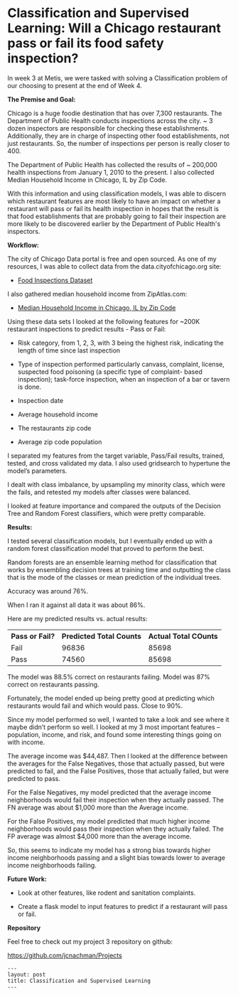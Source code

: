 <h1>Classification and Supervised Learning: Will a Chicago restaurant pass or fail its food safety inspection?</h1>	


In week 3 at Metis, we were tasked with solving a Classification problem of our choosing to present at the end of Week 4.


**The Premise and Goal:**

Chicago is a huge foodie destination that has over 7,300 restaurants. The Department of Public Health conducts inspections across the city. ~ 3 dozen inspectors are responsible for checking these establishments. Additionally, they are in charge of inspecting other food establishments, not just restaurants. So, the number of inspections per person is really closer to 400.

The Department of Public Health has collected the results of ~ 200,000 health inspections from January 1, 2010 to the present. I also collected Median Household Income in Chicago, IL by Zip Code. 

With this information and using classification models, I was able to discern which restaurant features are most likely to have an impact on whether a restaurant will pass or fail its health inspection in hopes that the result is that food establishments that are probably going to fail their inspection are more likely to be discovered earlier by the Department of Public Health's inspectors.

**Workflow:**

The city of Chicago Data portal is free and open sourced. As one of my resources, I was able to collect data from the data.cityofchicago.org site:

- [Food Inspections Dataset](https://data.cityofchicago.org/Health-Human-Services/Food-Inspections/4ijn-s7e5/data)

I also gathered median household income from ZipAtlas.com:

- [Median Household Income in Chicago, IL by Zip Code](http://zipatlas.com/us/il/chicago/zip-code-comparison/median-household-income.htm)

Using these data sets I looked at the following features for ~200K restaurant inspections to predict results - Pass or Fail:

- Risk category, from 1, 2, 3, with 3 being the highest risk, indicating the length of time since last inspection

- Type of inspection performed particularly canvass, complaint,  license,  suspected food poisoning (a specific type of complaint-
based inspection); task-force inspection, when an inspection of a bar or tavern is done.

- Inspection date

- Average household income

- The restaurants zip code

- Average zip code population

I separated my features from the target variable, Pass/Fail results, trained, tested, and cross validated my data. I also used gridsearch to hypertune the model’s parameters.

I dealt with class imbalance, by upsampling my minority class, which were the fails, and retested my models after classes were balanced.

I looked at feature importance and compared the outputs of the Decision Tree and Random Forest classifiers, which were pretty comparable.

**Results:**


I tested several classification models, but I eventually ended up with a random forest classification model that proved to perform the best.

Random forests are an ensemble learning method for classification that works by ensembling decision trees at training time and outputting the class that is the mode of the classes or mean prediction of the individual trees. 

Accuracy was around 76%.

When I ran it against all data it was about 86%.


Here are my predicted results vs. actual results:

<table style="width:100%">
  <tr>
    <th>Pass or Fail?</th>
    <th>Predicted Total Counts</th> 
    <th>Actual Total COunts</th>
  </tr>
  <tr>
    <td>Fail</td>
    <td>96836</td>
    <td>85698</td>
  </tr>
  <tr>
    <td>Pass</td>
    <td>74560</td>
    <td>85698</td>
  </tr>
</table>

The model was 88.5% correct on restaurants failing. Model was 87% correct on restaurants passing.

Fortunately, the model ended up being pretty good at predicting which restaurants would fail and which would pass. Close to 90%.

Since my model performed so well, I wanted to take a look and see where it maybe didn’t perform so well. I looked at my 3 most important features – population, income, and risk, and found some interesting things going on with income.

The average income was $44,487. Then I looked at the difference between the averages for the False Negatives, those that actually passed, but were predicted to fail, and the False Positives, those that actually failed, but were predicted to pass. 

For the False Negatives, my model predicted that the average income neighborhoods would fail their inspection when they actually passed. The FN average was about $1,000 more than the  Average income.

For the False Positives, my model predicted that much higher income neighborhoods would pass their inspection when they actually failed. The FP average was almost $4,000 more than the average income. 

So, this seems to indicate my model has a strong bias towards higher income neighborhoods passing and a slight bias towards lower to average income neighborhoods failing.


**Future Work:**

- Look at other features, like rodent and sanitation complaints.

- Create a flask model to input features to predict  if a restaurant will pass or fail.

**Repository**

Feel free to check out my project 3 repository on github:

https://github.com/jcnachman/Projects




```
---
layout: post
title: Classification and Supervised Learning
---
```

